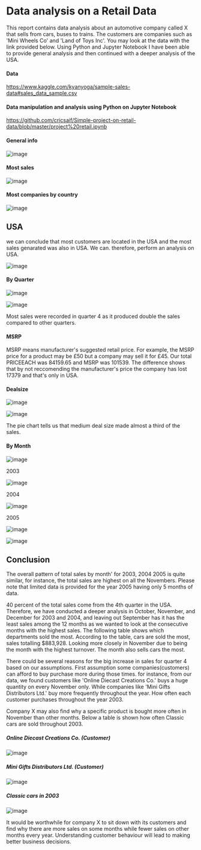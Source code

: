 # Data analysis on a Retail Data

This report contains data analysis about an automotive company called X that sells from cars, buses to trains. The customers are companies such as 'Mini Wheels Co' and 'Land of Toys Inc'. You may look at the data with the link provided below. Using Python and Jupyter Notebook I have been able to provide general analysis and then continued with a deeper analysis of the USA.

#### Data

https://www.kaggle.com/kyanyoga/sample-sales-data#sales_data_sample.csv


#### Data manipulation and analysis using Python on Jupyter Notebook

https://github.com/cricsaif/Simple-project-on-retail-data/blob/master/project%20retail.ipynb

#### General info


![image](https://user-images.githubusercontent.com/64741840/81582311-cd375b00-93a7-11ea-9f1a-941327289b89.png)




#### Most sales


![image](https://user-images.githubusercontent.com/64741840/81580361-41243400-93a5-11ea-8e7a-bbaa6971d9f9.png)


#### Most companies by country 


![image](https://user-images.githubusercontent.com/64741840/81580413-50a37d00-93a5-11ea-8917-1b63f7975745.png)

## USA 
we can conclude that most customers are located in the USA and the most sales genarated was also in USA. We can. therefore, perform an analysis on USA.



![image](https://user-images.githubusercontent.com/64741840/81582486-066fcb00-93a8-11ea-8370-0986d95afe2f.png)


#### By Quarter

![image](https://user-images.githubusercontent.com/64741840/81582866-72eaca00-93a8-11ea-8413-f7f324faa790.png)



![image](https://user-images.githubusercontent.com/64741840/81580477-6749d400-93a5-11ea-946d-7b1737e40e41.png)

Most sales were recorded in quarter 4 as it produced double the sales compared to other quarters.

#### MSRP

MSRP means manufacturer's suggested retail price. For example, the MSRP price for a product may be £50 but a company may sell it for £45. Our total PRICEEACH was 84159.65 and MSRP was 101539. The difference shows that by not reccomending the manufacturer's price the company has lost 17379 and that's only in USA.

#### Dealsize


![image](https://user-images.githubusercontent.com/64741840/81581180-4df55780-93a6-11ea-80be-e6dff6434b75.png)

![image](https://user-images.githubusercontent.com/64741840/81580581-86486600-93a5-11ea-867e-bf9f96894d37.png)

The pie chart tells us that medium deal size made almost a third of the sales.



#### By Month


![image](https://user-images.githubusercontent.com/64741840/81580528-7892e080-93a5-11ea-9079-6c865dbb3065.png)

2003

![image](https://user-images.githubusercontent.com/64741840/81987648-f408c200-9631-11ea-9213-789edf18386c.png)

2004

![image](https://user-images.githubusercontent.com/64741840/81987690-0f73cd00-9632-11ea-8eb2-2fb145227d14.png)


2005

![image](https://user-images.githubusercontent.com/64741840/81987708-1a2e6200-9632-11ea-9da8-db59f84c31bb.png)

![image](https://user-images.githubusercontent.com/64741840/81987763-3a5e2100-9632-11ea-860d-e94e39583bea.png)


## Conclusion 

The overall pattern of total sales by month' for 2003, 2004 2005 is quite similar, for instance, the total sales are highest on all the Novembers. Please note that limited data is provided for the year 2005 having only 5 months of data.

40 percent of the total sales come from the 4th quarter in the USA. Therefore, we have conducted a deeper analysis in October, November, and December for 2003 and 2004, and leaving out September has it has the least sales among the 12 months as we wanted to look at the consecutive months with the highest sales. The following table shows which departments sold the most. According to the table, cars are sold the most, sales totalling $883,928. Looking more closely in November due to being the month with the highest turnover. The month also sells cars the most.


There could be several reasons for the big increase in sales for quarter 4 based on our assumptions. 
First assumption some companies(customers) can afford to buy purchase more during those times. for instance, from our data, we found customers like 'Online Diecast Creations Co.'    buys a huge quantity on every November only. While companies like 'Mini Gifts Distributors Ltd.' buy more frequently throughout the year. How often each customer purchases throughout the year 2003.

Company X may also find why a specific product is bought more often in November than other months. Below a table is shown how often Classic cars are sold throughout 2003.




##### Online Diecast Creations Co. (Customer)

![image](https://user-images.githubusercontent.com/64741840/82073073-9c6d6380-96d0-11ea-92a8-70d4ae9520bd.png)

##### Mini Gifts Distributors Ltd.  (Customer)

![image](https://user-images.githubusercontent.com/64741840/82073150-bdce4f80-96d0-11ea-84b9-fd7d6cc2e661.png)

##### Classic cars in 2003

![image](https://user-images.githubusercontent.com/64741840/82074924-61206400-96d3-11ea-9934-86fe6dcc8b15.png)


It would be worthwhile for company X to sit down with its customers and find why there are more sales on some months while fewer sales on other months every year. Understanding customer behaviour will lead to making better business decisions.


